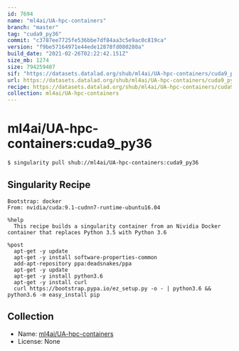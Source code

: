 ```yaml
---
id: 7694
name: "ml4ai/UA-hpc-containers"
branch: "master"
tag: "cuda9_py36"
commit: "c3787ee7725fe536bbe7df84aa3c5e9ac0c819ca"
version: "f9be57164971e44ede12878fd080280a"
build_date: "2021-02-26T02:22:42.151Z"
size_mb: 1274
size: 794259487
sif: "https://datasets.datalad.org/shub/ml4ai/UA-hpc-containers/cuda9_py36/2021-02-26-c3787ee7-f9be5716/f9be57164971e44ede12878fd080280a.simg"
url: https://datasets.datalad.org/shub/ml4ai/UA-hpc-containers/cuda9_py36/2021-02-26-c3787ee7-f9be5716/
recipe: https://datasets.datalad.org/shub/ml4ai/UA-hpc-containers/cuda9_py36/2021-02-26-c3787ee7-f9be5716/Singularity
collection: ml4ai/UA-hpc-containers
---
```


# ml4ai/UA-hpc-containers:cuda9_py36

```bash
$ singularity pull shub://ml4ai/UA-hpc-containers:cuda9_py36
```

## Singularity Recipe

```singularity
Bootstrap: docker
From: nvidia/cuda:9.1-cudnn7-runtime-ubuntu16.04

%help
  This recipe builds a singularity container from an Nividia Docker container that replaces Python 3.5 with Python 3.6

%post
  apt-get -y update
  apt-get -y install software-properties-common
  add-apt-repository ppa:deadsnakes/ppa
  apt-get -y update
  apt-get -y install python3.6
  apt-get -y install curl
  curl https://bootstrap.pypa.io/ez_setup.py -o - | python3.6 && python3.6 -m easy_install pip
```

## Collection

 - Name: [ml4ai/UA-hpc-containers](https://github.com/ml4ai/UA-hpc-containers)
 - License: None

